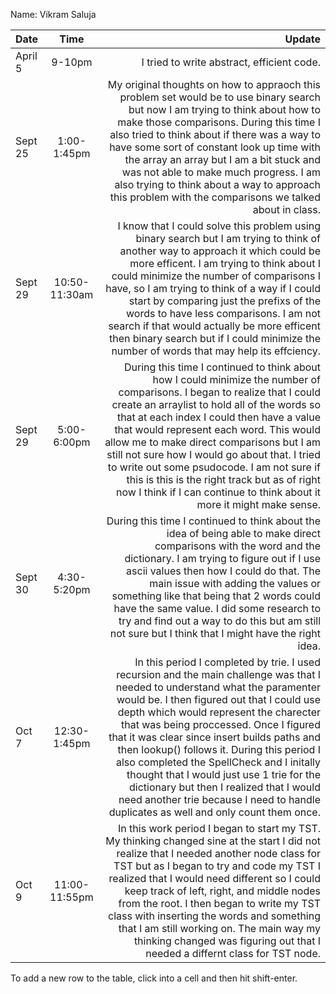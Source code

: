 Name: Vikram Saluja

| Date    |     Time      |                                                                                                                                                                                                                                                                                                                                                                                                                                                                                                                                                                                         Update |
|:--------|:-------------:|-----------------------------------------------------------------------------------------------------------------------------------------------------------------------------------------------------------------------------------------------------------------------------------------------------------------------------------------------------------------------------------------------------------------------------------------------------------------------------------------------------------------------------------------------------------------------------------------------:|
| April 5 |    9-10pm     |                                                                                                                                                                                                                                                                                                                                                                                                                                                                                                                                                     I tried to write abstract, efficient code. |
| Sept 25 |  1:00-1:45pm  |                                                                                                                         My original thoughts on how to appraoch this problem set would be to use binary search but now I am trying to think about how to make those comparisons. During this time I also tried to think about if there was a way to have some sort of constant look up time with the array an array but I am a bit stuck and was not able to make much progress. I am also trying to think about a way to approach this problem with the comparisons we talked about in class. |
| Sept 29 | 10:50-11:30am |                                                                                       I know that I could solve this problem using binary search but I am trying to think of another way to approach it which could be more efficent. I am trying to think about I could minimize the number of comparisons I have, so I am trying to think of a way if I could start by comparing just the prefixs of the words to have less comparisons. I am not search if that would actually be more efficent then binary search but if I could minimize the number of words that may help its effciency. |
| Sept 29 |  5:00-6:00pm  |                                                     During this time I continued to think about how I could minimize the number of comparisons. I began to realize that I could create an arraylist to hold all of the words so that at each index I could then have a value that would represent each word. This would allow me to make direct comparisons but I am still not sure how I would go about that. I tried to write out some psudocode. I am not sure if this is this is the right track but as of right now I think if I can continue to think about it more it might make sense. |
| Sept 30 |  4:30-5:20pm  |                                                                                                                                              During this time I continued to think about the idea of being able to make direct comparisons with the word and the dictionary. I am trying to figure out if I use ascii values then how I could do that. The main issue with adding the values or something like that being that 2 words could have the same value. I did some research to try and find out a way to do this but am still not sure but I think that I might have the right idea. |
| Oct 7   | 12:30-1:45pm  | In this period I completed by trie. I used recursion and the main challenge was that I needed to understand what the paramenter would be. I then figured out that I could use depth which would represent the charecter that was being proccessed. Once I figured that it was clear since insert builds paths and then lookup() follows it. During this period I also completed the SpellCheck and I initally thought that I would just use 1 trie for the dictionary but then I realized that I would need another trie because I need to handle duplicates as well and only count them once. |
| Oct 9   | 11:00-11:55pm |                                                                                          In this work period I began to start my TST. My thinking changed sine at the start I did not realize that I needed another node class for TST but as I began to try and code my TST I realized that I would need different so I could keep track of left, right, and middle nodes from the root. I then began to write my TST class with inserting the words and something that I am still working on. The main way my thinking changed was figuring out that I needed a differnt class for TST node. |


To add a new row to the table, click into a cell and then hit shift-enter.